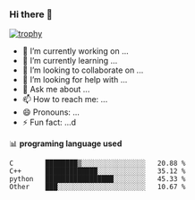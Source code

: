 ### Hi there 👋

[![trophy](https://github-profile-trophy.vercel.app/?username=ZhuJD-China&title=Star,Follower,Commit,Repo,Issue&theme=gruvbox)](https://github.com/ryo-ma/github-profile-trophy)

- 🔭 I’m currently working on ...
- 🌱 I’m currently learning ...
- 👯 I’m looking to collaborate on ...
- 🤔 I’m looking for help with ...
- 💬 Ask me about ...
- 📫 How to reach me: ...
- 😄 Pronouns: ...
- ⚡ Fun fact: ...d

📊 **programing language used**
<!--START_SECTION:waka-->
```text
C        ████████▒░░░░░░░░░░░░░░░░   20.88 % 
C++      █████████████░░░░░░░░░░░░   35.12 % 
python   █████████████████░░░░░░░░   45.33 % 
Other    ███░░░░░░░░░░░░░░░░░░░░░░   10.67 %  
```
<!--END_SECTION:waka-->


<!--
**ZhuJD-China/ZhuJD-China** is a ✨ _special_ ✨ repository because its `README.md` (this file) appears on your GitHub profile.

Here are some ideas to get you started:

- 🔭 I’m currently working on ...
- 🌱 I’m currently learning ...
- 👯 I’m looking to collaborate on ...
- 🤔 I’m looking for help with ...
- 💬 Ask me about ...
- 📫 How to reach me: ...
- 😄 Pronouns: ...
- ⚡ Fun fact: ...
-->

